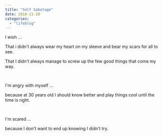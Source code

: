 ```yaml
---
title: "Self Sabotage"
date: 2010-11-28
categories: 
  - "lifeblog"
---
```


I wish ...

That i didn't always wear my heart on my sleeve and bear my scars for all to see.

That I didn't always manage to screw up the few good things that come my way.

 

I'm angry with myself ...

because at 30 years old I should know better and play things cool until the time is right.

 

I'm scared ...

because I don't want to end up knowing I didn't try.
